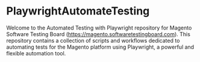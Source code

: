 # PlaywrightAutomateTesting
Welcome to the Automated Testing with Playwright repository for Magento Software Testing Board (https://magento.softwaretestingboard.com). This repository contains a collection of scripts and workflows dedicated to automating tests for the Magento platform using Playwright, a powerful and flexible automation tool.
